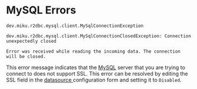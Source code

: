# MySQL Errors

```
dev.miku.r2dbc.mysql.client.MySqlConnectionException
```

```
dev.miku.r2dbc.mysql.client.MySqlConnectionClosedException: Connection unexpectedly closed
```

```
Error was received while reading the incoming data. The connection will be closed.
```

This error message indicates that the [MySQL](../../../reference/datasources/querying-mysql.md) server that you are trying to connect to does not support SSL. This error can be resolved by editing the SSL field in the [datasource ](../../../reference/datasources/)configuration form and setting it to `Disabled`.

